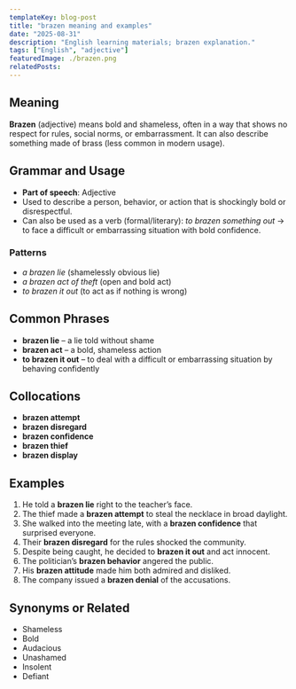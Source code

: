 ```yaml
---
templateKey: blog-post
title: "brazen meaning and examples"
date: "2025-08-31"
description: "English learning materials; brazen explanation."
tags: ["English", "adjective"]
featuredImage: ./brazen.png
relatedPosts:
---
```


## Meaning

**Brazen** (adjective) means bold and shameless, often in a way that shows no respect for rules, social norms, or embarrassment. It can also describe something made of brass (less common in modern usage).

## Grammar and Usage

- **Part of speech**: Adjective
- Used to describe a person, behavior, or action that is shockingly bold or disrespectful.
- Can also be used as a verb (formal/literary): _to brazen something out_ → to face a difficult or embarrassing situation with bold confidence.

### Patterns

- _a brazen lie_ (shamelessly obvious lie)
- _a brazen act of theft_ (open and bold act)
- _to brazen it out_ (to act as if nothing is wrong)

## Common Phrases

- **brazen lie** – a lie told without shame
- **brazen act** – a bold, shameless action
- **to brazen it out** – to deal with a difficult or embarrassing situation by behaving confidently

## Collocations

- **brazen attempt**
- **brazen disregard**
- **brazen confidence**
- **brazen thief**
- **brazen display**

## Examples

1. He told a **brazen lie** right to the teacher’s face.
2. The thief made a **brazen attempt** to steal the necklace in broad daylight.
3. She walked into the meeting late, with a **brazen confidence** that surprised everyone.
4. Their **brazen disregard** for the rules shocked the community.
5. Despite being caught, he decided to **brazen it out** and act innocent.
6. The politician’s **brazen behavior** angered the public.
7. His **brazen attitude** made him both admired and disliked.
8. The company issued a **brazen denial** of the accusations.

## Synonyms or Related

- Shameless
- Bold
- Audacious
- Unashamed
- Insolent
- Defiant
